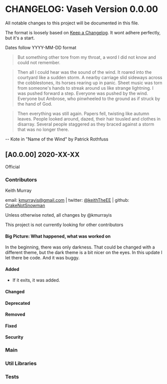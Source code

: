 

# CHANGELOG: Vaseh Version 0.0.00
All notable changes to this project will be documented in this file.

The format is loosely based on [Keep a Changelog](http://keepachangelog.com/en/1.0.0/).
It wont adhere perfectly, but it's a start. 

Dates follow YYYY-MM-DD format

> But something other tore from my throat, a word I did not know and could not remember.

> Then all I could hear was the sound of the wind. It roared into the courtyard like a sudden storm. A nearby carriage slid sideways across the cobblestones, its horses rearing up in panic. Sheet music was torn from someone's hands to streak around us like strange lightning. I was pushed forward a step. Everyone was pushed by the wind. Everyone but Ambrose, who pinwheeled to the ground as if struck by the hand of God.

> Then everything was still again. Papers fell, twisting like autumn leaves. People looked around, dazed, their hair tousled and clothes in disarray. Several people staggered as they braced against a storm that was no longer there.

-- Kote in "Name of the Wind" by Patrick Rothfuss



## [A0.0.00] 2020-XX-XX

Official 

### Contributors
Keith Murray

email: kmurrayis@gmail.com |
twitter: [@keithTheEE](https://twitter.com/keithTheEE) |
github: [CrakeNotSnowman](https://github.com/CrakeNotSnowman)

Unless otherwise noted, all changes by @kmurrayis

This project is not currently looking for other contributors

#### Big Picture: What happened, what was worked on

In the beginning, there was only darkness. That could be changed with a different theme, but the dark theme is a bit nicer on the eyes. In this update I let there be code. And it was buggy. 
#### Added
 - If it exits, it was added. 
#### Changed
#### Deprecated
#### Removed
#### Fixed
#### Security


### Main


### Util Libraries

### Tests 


